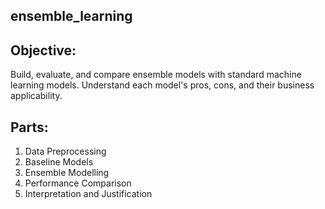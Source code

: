 ## ensemble_learning
## Objective:
Build, evaluate, and compare ensemble models with standard machine learning models. Understand each model's pros, cons, and their business applicability.

## Parts:
1. Data Preprocessing
2. Baseline Models 
3. Ensemble Modelling
4. Performance Comparison
5. Interpretation and Justification
